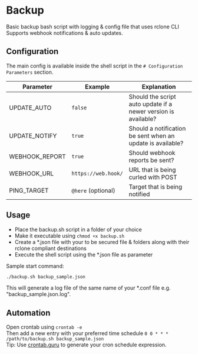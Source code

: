 # Backup
Basic backup bash script with logging &amp; config file that uses rclone CLI<br>
Supports webhook notifications & auto updates.

## Configuration
The main config is available inside the shell script in the `# Configuration Parameters` section.

| Parameter | Example | Explanation |
| ------ | ------ | ------ |
| UPDATE_AUTO | `false` | Should the script auto update if a newer version is available? |
| UPDATE_NOTIFY | `true` | Should a notification be sent when an update is available? |
| WEBHOOK_REPORT | `true` | Should webhook reports be sent? |
| WEBHOOK_URL| `https://web.hook/` | URL that is being curled with POST |
| PING_TARGET | `@here` (optional) | Target that is being notified |


## Usage
- Place the backup.sh script in a folder of your choice
- Make it executable using `chmod +x backup.sh`
- Create a *.json file with your to be secured file & folders along with their rclone compliant destinations<br>
- Execute the shell script using the *.json file as parameter

Sample start command:
```bash
./backup.sh backup_sample.json
```

This will generate a log file of the same name of your *.conf file e.g. "backup_sample.json.log".

## Automation
Open crontab using ```crontab -e```<br>
Then add a new entry with your preferred time schedule ```0 0 * * * /path/to/backup.sh backup_sample.json```<br>
Tip: Use <a href="https://crontab.guru/once-a-day" target="_blank" rel="noreferrer">crontab.guru</a> to generate your cron schedule expression.

